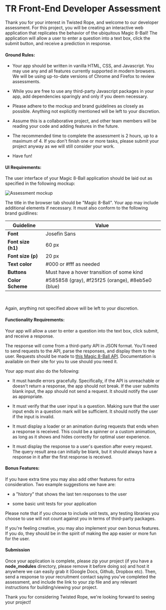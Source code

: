 # TR Front-End Developer Assessment

Thank you for your interest in Twisted Rope, and welcome to our developer assessment. For this project, you will be creating an interactive web application that replicates the behavior of the ubiquitous Magic 8-Ball! The application will allow a user to enter a question into a text box, click the submit button, and receive a prediction in response.

#### Ground Rules:

- Your app should be written in vanilla HTML, CSS, and Javascript. You may use any and all features currently supported in modern browsers. We will be using up-to-date versions of Chrome and Firefox to review assessments.

- While you are free to use any third-party Javascript packages in your app, add dependencies sparingly and only if you deem necessary.

- Please adhere to the mockup and brand guidelines as closely as possible. Anything not explicitly mentioned will be left to your discretion.

- Assume this is a collaborative project, and other team members will be reading your code and adding features in the future.

- The recommended time to complete the assessment is 2 hours, up to a maximum of 4. If you don't finish one or more tasks, please submit your project anyway as we will still consider your work.

- Have fun! 

#### UI Requirements:

The user interface of your Magic 8-Ball application should be laid out as specified in the following mockup:

![Assessment mockup](https://twisted-rope-misc.s3.amazonaws.com/assessments/mockup_2020.png)

The title in the browser tab should be "Magic 8-Ball". Your app may include additional elements if necessary. It must also conform to the following brand guidlines:

Guideline | Value
------------ | -------------
**Font** | Josefin Sans
**Font size (h1)** | 60 px
**Font size (p)** | 20 px
**Text color** | #000 or #fff as needed
**Buttons** | Must have a hover transition of some kind
**Color Scheme** | #585858 (gray), #f25f25 (orange), #8eb5e0 (blue)
<br>

Again, anything not specified above will be left to your discretion.

#### Functionality Requirements:

Your app will allow a user to enter a question into the text box, click submit, and receive a response.

The response will come from a third-party API in JSON format. You'll need to send requests to the API, parse the responses, and display them to the user. Requests should be made to [this Magic 8-Ball API](https://8ball.delegator.com/). Documentation is available on their site for you to use should you need it.

Your app must also do the following:

- It must handle errors gracefully. Specifically, if the API is unreachable or doesn't return a response, the app should not break. If the user submits blank input, the app should not send a request. It should notify the user as appropriate.

- It must verify that the user input is a question. Making sure that the user input ends in a question mark will be sufficient. It should notify the user if the input is invalid.

- It must display a loader or an animation during requests that ends when a response is received. This could be a spinner or a custom animation, as long as it shows and hides correctly for optimal user experience.

- It must display the response to a user's question after every request. The query result area can initially be blank, but it should always have a response in it after the first response is received.

#### Bonus Features:

If you have extra time you may also add other features for extra consideration. Two example suggestions we have are:

- a "history" that shows the last ten responses to the user

- some basic unit tests for your application

Please note that if you choose to include unit tests, any testing libraries you choose to use will not count against you in terms of third-party packages.

If you're feeling creative, you may also implement your own bonus features. If you do, they should be in the spirit of making the app easier or more fun for the user.

#### Submission

Once your application is complete, please zip your project (if you have a **node_modules** directory, please remove it before doing so) and host it anywhere we can easily grab it (Google Docs, Github, Dropbox etc). Then, send a response to your recruitment contact saying you've completed the assessment, and include the link to your zip file and any relevant instructions for building/viewing your project.

Thank you for considering Twisted Rope, we're looking forward to seeing your project!